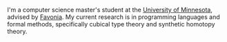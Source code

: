 I'm a computer science master's student at the [University of Minnesota][1], advised by [Favonia].
My current research is in programming languages and formal methods, specifically cubical type theory and synthetic homotopy theory.

[1]: https://twin-cities.umn.edu/
[favonia]: https://favonia.org/
